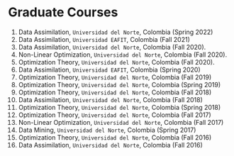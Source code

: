 # Graduate Courses

1. Data Assimilation, ``Universidad del Norte``, Colombia (Spring 2022) 
2. Data Assimilation, ``Universidad EAFIT``, Colombia (Fall 2021) 
3. Data Assimilation, ``Universidad del Norte``, Colombia (Fall 2020).
4. Non-Linear Optimization, ``Universidad del Norte``, Colombia (Fall 2020).
5. Optimization Theory, ``Universidad del Norte``, Colombia (Fall 2020).
6. Data Assimilation, ``Universidad EAFIT``, Colombia (Spring 2020) 
7. Optimization Theory, ``Universidad del Norte``, Colombia (Fall 2019)
8. Optimization Theory, ``Universidad del Norte``, Colombia (Spring 2019) 
9. Optimization Theory, ``Universidad del Norte``, Colombia (Fall 2018)
10. Data Assimilation, ``Universidad del Norte``, Colombia (Fall 2018)
11. Optimization Theory, ``Universidad del Norte``, Colombia (Spring 2018) 
12. Optimization Theory, ``Universidad del Norte``, Colombia (Fall 2017) 
13. Non-Linear Optimization, ``Universidad del Norte``, Colombia (Fall 2017) 
14. Data Mining, ``Universidad del Norte``, Colombia (Spring 2017)
15. Optimization Theory, ``Universidad del Norte``, Colombia (Fall 2016) 
16. Data Assimilation, ``Universidad del Norte``, Colombia (Fall 2016) 
